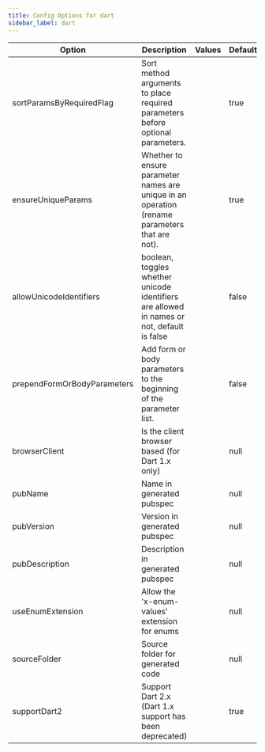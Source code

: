 ```yaml
---
title: Config Options for dart
sidebar_label: dart
---
```


| Option | Description | Values | Default |
| ------ | ----------- | ------ | ------- |
|sortParamsByRequiredFlag|Sort method arguments to place required parameters before optional parameters.| |true|
|ensureUniqueParams|Whether to ensure parameter names are unique in an operation (rename parameters that are not).| |true|
|allowUnicodeIdentifiers|boolean, toggles whether unicode identifiers are allowed in names or not, default is false| |false|
|prependFormOrBodyParameters|Add form or body parameters to the beginning of the parameter list.| |false|
|browserClient|Is the client browser based (for Dart 1.x only)| |null|
|pubName|Name in generated pubspec| |null|
|pubVersion|Version in generated pubspec| |null|
|pubDescription|Description in generated pubspec| |null|
|useEnumExtension|Allow the 'x-enum-values' extension for enums| |null|
|sourceFolder|Source folder for generated code| |null|
|supportDart2|Support Dart 2.x (Dart 1.x support has been deprecated)| |true|
